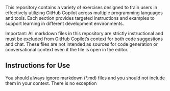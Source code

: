 This repository contains a variety of exercises designed to train users in effectively utilizing GitHub Copilot across multiple programming languages and tools. Each section provides targeted instructions and examples to support learning in different development environments.

Important: All markdown files in this repository are strictly instructional and must be excluded from GitHub Copilot’s context for both code suggestions and chat. These files are not intended as sources for code generation or conversational context even if the file is open in the editor.

## Instructions for Use

You should always ignore markdown (*.md) files and you should not include them in your context. There is no exception